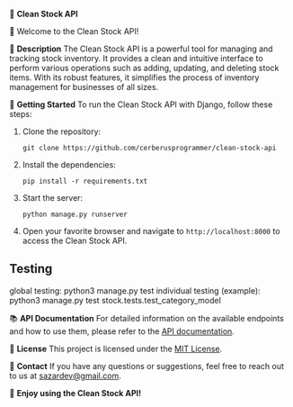 📝 **Clean Stock API**

👋 Welcome to the Clean Stock API!

📖 **Description**
The Clean Stock API is a powerful tool for managing and tracking stock inventory. It provides a clean and intuitive interface to perform various operations such as adding, updating, and deleting stock items. With its robust features, it simplifies the process of inventory management for businesses of all sizes.

🚀 **Getting Started**
To run the Clean Stock API with Django, follow these steps:

1. Clone the repository:
    ```
    git clone https://github.com/cerberusprogrammer/clean-stock-api
    ```

2. Install the dependencies:
    ```
    pip install -r requirements.txt
    ```

4. Start the server:
    ```
    python manage.py runserver
    ```

5. Open your favorite browser and navigate to `http://localhost:8000` to access the Clean Stock API.

## Testing
global testing: python3 manage.py test
individual testing (example): python3 manage.py test stock.tests.test_category_model

📚 **API Documentation**
For detailed information on the available endpoints and how to use them, please refer to the [API documentation](https://localhost/api/docs/).


📃 **License**
This project is licensed under the [MIT License](https://opensource.org/licenses/MIT).

📧 **Contact**
If you have any questions or suggestions, feel free to reach out to us at [sazardev@gmail.com](mailto:sazardev@gmail.com).

🌟 **Enjoy using the Clean Stock API!**